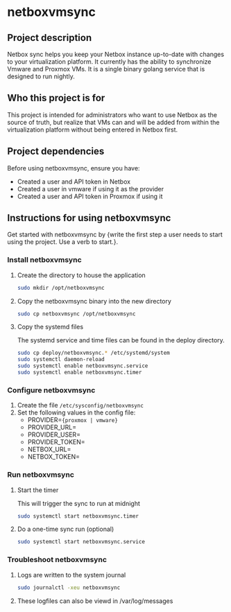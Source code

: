 # netboxvmsync


## Project description

Netbox sync helps you keep your Netbox instance up-to-date with changes to your virtualization platform.  It currently has the ability to synchronize Vmware and Proxmox VMs.  It is a single binary golang service that is designed to run nightly.

## Who this project is for

This project is intended for administrators who want to use Netbox as the source of truth, but realize that VMs can and will be added from within the virtualization platform without being entered in Netbox first.


## Project dependencies
Before using netboxvmsync, ensure you have:
* Created a user and API token in Netbox
* Created a user in vmware if using it as the provider
* Created a user and API token in Proxmox if using it


## Instructions for using netboxvmsync
Get started with netboxvmsync by {write the first step a user needs to start using the project. Use a verb to start.}.


### Install netboxvmsync
1. Create the directory to house the application

   ```bash
   sudo mkdir /opt/netboxvmsync
   ```

2. Copy the netboxvmsync binary into the new directory 
 
    ```bash
    sudo cp netboxvmsync /opt/netboxvmsync
    ```

3. Copy the systemd files

   The systemd service and time files can be found in the deploy directory.

   ```bash
   sudo cp deploy/netboxvmsync.* /etc/systemd/system
   sudo systemctl daemon-reload
   sudo systemctl enable netboxvmsync.service
   sudo systemctl enable netboxvmsync.timer
   ```

### Configure netboxvmsync
1. Create the file `/etc/sysconfig/netboxvmsync`
2. Set the following values in the config file:
    - PROVIDER=`{proxmox | vmware}`
    - PROVIDER_URL=
    - PROVIDER_USER=
    - PROVIDER_TOKEN=
    - NETBOX_URL=
    - NETBOX_TOKEN=


### Run netboxvmsync
1. Start the timer

    This will trigger the sync to run at midnight

    ```bash
    sudo systemctl start netboxvmsync.timer
    ```
2. Do a one-time sync run (optional)

    ```bash
    sudo systemctl start netboxvmsync.service
    ```

### Troubleshoot netboxvmsync
1. Logs are written to the system journal
    ```bash
    sudo journalctl -xeu netboxvmsync
    ```
2. These logfiles can also be viewd in /var/log/messages 





